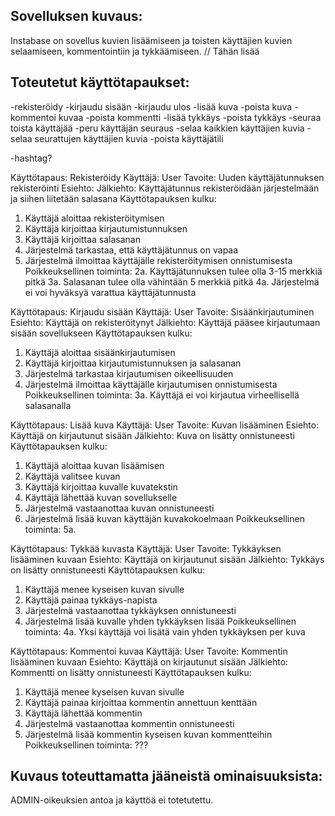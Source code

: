 ## Sovelluksen kuvaus:

Instabase on sovellus kuvien lisäämiseen ja toisten käyttäjien kuvien selaamiseen, kommentointiin ja tykkäämiseen.
// Tähän lisää


## Toteutetut käyttötapaukset:

-rekisteröidy
-kirjaudu sisään
-kirjaudu ulos
-lisää kuva
-poista kuva
-kommentoi kuvaa
-poista kommentti
-lisää tykkäys
-poista tykkäys
-seuraa toista käyttäjää
-peru käyttäjän seuraus
-selaa kaikkien käyttäjien kuvia
-selaa seurattujen käyttäjien kuvia
-poista käyttäjätili

-hashtag?

Käyttötapaus: Rekisteröidy
Käyttäjä: User
Tavoite: Uuden käyttäjätunnuksen rekisteröinti
Esiehto: 
Jälkiehto: Käyttäjätunnus rekisteröidään järjestelmään ja siihen liitetään salasana
Käyttötapauksen kulku:
  1. Käyttäjä aloittaa rekisteröitymisen
  2. Käyttäjä kirjoittaa kirjautumistunnuksen
  3. Käyttäjä kirjoittaa salasanan
  4. Järjestelmä tarkastaa, että käyttäjätunnus on vapaa
  5. Järjestelmä ilmoittaa käyttäjälle rekisteröitymisen onnistumisesta
Poikkeuksellinen toiminta:
  2a. Käyttäjätunnuksen tulee olla 3-15 merkkiä pitkä
  3a. Salasanan tulee olla vähintään 5 merkkiä pitkä
  4a. Järjestelmä ei voi hyväksyä varattua käyttäjätunnusta

Käyttötapaus: Kirjaudu sisään
Käyttäjä: User
Tavoite: Sisäänkirjautuminen
Esiehto: Käyttäjä on rekisteröitynyt
Jälkiehto: Käyttäjä pääsee kirjautumaan sisään sovellukseen
Käyttötapauksen kulku:
  1. Käyttäjä aloittaa sisäänkirjautumisen
  2. Käyttäjä kirjoittaa kirjautumistunnuksen ja salasanan
  3. Järjestelmä tarkastaa kirjautumisen oikeellisuuden
  4. Järjestelmä ilmoittaa käyttäjälle kirjautumisen onnistumisesta
Poikkeuksellinen toiminta:
  3a. Käyttäjä ei voi kirjautua virheellisellä salasanalla

Käyttötapaus: Lisää kuva
Käyttäjä: User
Tavoite: Kuvan lisääminen
Esiehto: Käyttäjä on kirjautunut sisään
Jälkiehto: Kuva on lisätty onnistuneesti
Käyttötapauksen kulku:
  1. Käyttäjä aloittaa kuvan lisäämisen
  2. Käyttäjä valitsee kuvan
  3. Käyttäjä kirjoittaa kuvalle kuvatekstin
  4. Käyttäjä lähettää kuvan sovellukselle
  5. Järjestelmä vastaanottaa kuvan onnistuneesti
  6. Järjestelmä lisää kuvan käyttäjän kuvakokoelmaan
Poikkeuksellinen toiminta:
  5a. 
  
Käyttötapaus: Tykkää kuvasta
Käyttäjä: User
Tavoite: Tykkäyksen lisääminen kuvaan
Esiehto: Käyttäjä on kirjautunut sisään
Jälkiehto: Tykkäys on lisätty onnistuneesti
Käyttötapauksen kulku:
  1. Käyttäjä menee kyseisen kuvan sivulle
  2. Käyttäjä painaa tykkäys-napista
  3. Järjestelmä vastaanottaa tykkäyksen onnistuneesti
  4. Järjestelmä lisää kuvalle yhden tykkäyksen lisää
Poikkeuksellinen toiminta:
  4a. Yksi käyttäjä voi lisätä vain yhden tykkäyksen per kuva
  
Käyttötapaus: Kommentoi kuvaa
Käyttäjä: User
Tavoite: Kommentin lisääminen kuvaan
Esiehto: Käyttäjä on kirjautunut sisään
Jälkiehto: Kommentti on lisätty onnistuneesti
Käyttötapauksen kulku:
  1. Käyttäjä menee kyseisen kuvan sivulle
  2. Käyttäjä painaa kirjoittaa kommentin annettuun kenttään
  3. Käyttäjä lähettää kommentin
  4. Järjestelmä vastaanottaa kommentin onnistuneesti
  5. Järjestelmä lisää kommentin kyseisen kuvan kommentteihin
Poikkeuksellinen toiminta:
  ???
  
## Kuvaus toteuttamatta jääneistä ominaisuuksista:
ADMIN-oikeuksien antoa ja käyttöä ei totetutettu.
